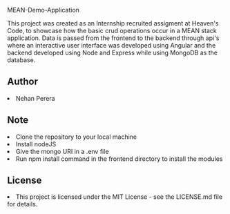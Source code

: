 MEAN-Demo-Application

This project was created as an Internship recruited assigment at Heaven's Code, to showcase how the basic crud operations occur in a MEAN stack application. Data is passed from the frontend to the backend through api's where an interactive user interface was developed using Angular and the backend developed using Node and Express while using MongoDB as the database.

## Author
<li>Nehan Perera</li>

## Note
<li>Clone the repository to your local machine</li>
<li>Install nodeJS</li>
<li>Give the mongo URI in a .env file</li>
<li>Run npm install command in the frontend directory to install the modules</li>

## License
<li>This project is licensed under the MIT License - see the LICENSE.md file for details.</li>
